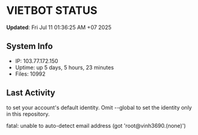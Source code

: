 # VIETBOT STATUS
**Updated**: Fri Jul 11 01:36:25 AM +07 2025

## System Info
- IP: 103.77.172.150
- Uptime: up 5 days, 5 hours, 23 minutes
- Files: 10992

## Last Activity

to set your account's default identity.
Omit --global to set the identity only in this repository.

fatal: unable to auto-detect email address (got 'root@vinh3690.(none)')
